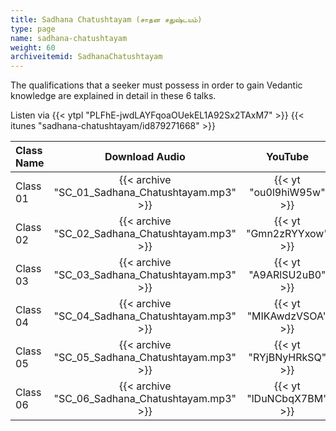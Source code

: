 ```yaml
---
title: Sadhana Chatushtayam (சாதன சதுஷ்டயம்)
type: page
name: sadhana-chatushtayam
weight: 60
archiveitemid: SadhanaChatushtayam
---
```


The qualifications that a seeker must possess in order to gain Vedantic knowledge are explained in detail in these 6 talks.

Listen via {{< ytpl "PLFhE-jwdLAYFqoaOUekEL1A92Sx2TAxM7" >}} {{< itunes "sadhana-chatushtayam/id879271668" >}}

Class Name | Download Audio | YouTube
:---|:---:|:---:
Class 01 | {{< archive "SC_01_Sadhana_Chatushtayam.mp3" >}} | {{< yt "ou0l9hiW95w" >}}
Class 02 | {{< archive "SC_02_Sadhana_Chatushtayam.mp3" >}} | {{< yt "Gmn2zRYYxow" >}}
Class 03 | {{< archive "SC_03_Sadhana_Chatushtayam.mp3" >}} | {{< yt "A9ARlSU2uB0" >}}
Class 04 | {{< archive "SC_04_Sadhana_Chatushtayam.mp3" >}} | {{< yt "MIKAwdzVSOA" >}}
Class 05 | {{< archive "SC_05_Sadhana_Chatushtayam.mp3" >}} | {{< yt "RYjBNyHRkSQ" >}}
Class 06 | {{< archive "SC_06_Sadhana_Chatushtayam.mp3" >}} | {{< yt "lDuNCbqX7BM" >}}
